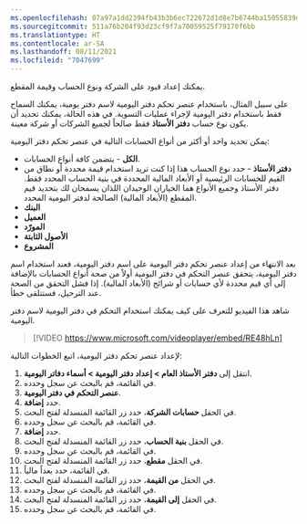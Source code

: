 ```yaml
---
ms.openlocfilehash: 07a97a1dd2394fb43b3b6ec722672d1d8e7b6744ba15055839d969541ec740e7
ms.sourcegitcommit: 511a76b204f93d23cf9f7a70059525f79170f6bb
ms.translationtype: HT
ms.contentlocale: ar-SA
ms.lasthandoff: 08/11/2021
ms.locfileid: "7047699"
---
```

يمكنك إعداد قيود على الشركة ونوع الحساب وقيمة المقطع. 

على سبيل المثال، باستخدام عنصر تحكم دفتر اليومية لاسم دفتر يومية، يمكنك السماح فقط باستخدام دفتر اليومية لإجراء عمليات التسوية. في هذه الحالة، يمكنك تحديد أن يكون نوع حساب **دفتر الأستاذ** فقط صالحاً لجميع الشركات أو شركة معينة. 

يمكن تحديد واحد أو أكثر من أنواع الحسابات التالية في عنصر تحكم دفتر اليومية:

- **الكل** - يتضمن كافة أنواع الحسابات.
- **دفتر الأستاذ** - حدد نوع الحساب هذا إذا كنت تريد استخدام قيمة محددة أو نطاق من القيم للحسابات الرئيسية أو الأبعاد المالية المحددة في بنية الحساب المحدد فقط. دفتر الأستاذ وجميع الأنواع هما الخياران الوحيدان اللذان يسمحان لك بتحديد قيم المقطع (الأبعاد المالية) الصالحة لدفتر اليومية المحدد.
- **البنك**
- **العميل**
- **المورّد**
- **الأصول الثابتة**
- **المشروع**

بعد الانتهاء من إعداد عنصر تحكم دفتر اليومية على اسم دفتر اليومية، فعند استخدام اسم دفتر اليومية، يتحقق عنصر التحكم في دفتر اليومية أولاً من صحة أنواع الحسابات بالإضافة إلى أي قيم محددة لأي حسابات أو شرائح (الأبعاد المالية). إذا فشل التحقق من الصحة عند الترحيل، فستتلقى خطأ.

شاهد هذا الفيديو للتعرف على كيف يمكنك استخدام التحكم في دفتر اليومية لاسم دفتر اليومية.

> [!VIDEO https://www.microsoft.com/videoplayer/embed/RE48hLn]

لإعداد عنصر تحكم دفتر اليومية، اتبع الخطوات التالية:

1. انتقل إلى **دفتر الأستاذ العام > إعداد دفتر اليومية > أسماء دفاتر اليومية**.
1. في القائمة، قم بالبحث عن سجل وحدده.
2.  **عنصر التحكم في دفتر اليومية**.
1. حدد **إضافة**.
1. في الحقل **حسابات الشركة**، حدد زر القائمة المنسدلة لفتح البحث.
1. في القائمة، قم بالبحث عن سجل وحدده.
1. حدد **إضافة**.
1. في الحقل **بنية الحساب**، حدد زر القائمة المنسدلة لفتح البحث.
1. في القائمة، قم بالبحث عن سجل وحدده.
1. في الحقل **مقطع**، حدد زر القائمة المنسدلة لفتح البحث.
1. في القائمة، حدد بعداً مالياً.
1. في الحقل **من القيمة**، حدد زر القائمة المنسدلة لفتح البحث.
1. في القائمة، قم بالبحث عن سجل وحدده.
1. في الحقل **إلى القيمة**، حدد زر القائمة المنسدلة لفتح البحث.
1. في القائمة، قم بالبحث عن سجل وحدده.

